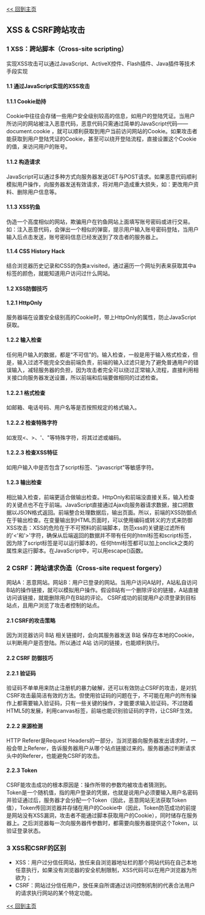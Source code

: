[<< 回到主页](http://suzy1993.github.io/misszy/)

## XSS & CSRF跨站攻击

### 1 XSS：跨站脚本（Cross-site scripting）
实现XSS攻击可以通过JavaScript、ActiveX控件、Flash插件、Java插件等技术手段实现
#### 1.1 通过JavaScript实现的XSS攻击
#### 1.1.1 Cookie劫持
Cookie中往往会存储一些用户安全级别较高的信息，如用户的登陆凭证。当用户所访问的网站被注入恶意代码，恶意代码只需通过简单的JavaScript代码——document.cookie ，就可以顺利获取到用户当前访问网站的Cookie。如果攻击者能获取到用户登陆凭证的Cookie，甚至可以绕开登陆流程，直接设置这个Cookie的值，来访问用户的账号。

#### 1.1.2 构造请求
JavaScript可以通过多种方式向服务器发送GET与POST请求。如果恶意代码顺利模拟用户操作，向服务器发送有效请求，将对用户造成重大损失，如：更改用户资料、删除用户信息等。

#### 1.1.3 XSS钓鱼
伪造一个高度相似的网站，欺骗用户在钓鱼网站上面填写账号密码或进行交易。如：注入恶意代码，会弹出一个相似的弹窗，提示用户输入账号密码登陆，当用户输入后点击发送，账号密码信息已经发送到了攻击者的服务器上。

#### 1.1.4 CSS History Hack
结合浏览器历史记录和CSS的伪类a:visited，通过遍历一个网址列表来获取其中a标签的颜色，就能知道用户访问过什么网站。

#### 1.2 XSS防御技巧
#### 1.2.1 HttpOnly
服务器端在设置安全级别高的Cookie时，带上HttpOnly的属性，防止JavaScript获取。

#### 1.2.2 输入检查
任何用户输入的数据，都是“不可信”的。输入检查，一般是用于输入格式检查，但是，输入过滤不能完全交由前端负责，前端的输入过滤只是为了避免普通用户的错误输入，减轻服务器的负担，因为攻击者完全可以绕过正常输入流程，直接利用相关接口向服务器发送设置，所以前端和后端要做相同的过滤检查。

#### 1.2.2.1 格式检查
如邮箱、电话号码、用户名等是否按照规定的格式输入。

#### 1.2.2.2 检查特殊字符
如发现<、>、'、"等特殊字符，将其过滤或编码。

#### 1.2.2.3 检查XSS特征
如用户输入中是否包含了script标签、"javascript"等敏感字符。

#### 1.2.3 输出检查
 相比输入检查，前端更适合做输出检查。HttpOnly和前端没直接关系，输入检查的关键点也不在于前端。JavaScript直接通过Ajax向服务器请求数据，接口把数据以JSON格式返回。前端整合处理数据后，输出页面。所以，前端的XSS防御点在于输出检查。在变量输出到HTML页面时，可以使用编码或转义的方式来防御XSS攻击：XSS的危险在于不可预料的前端脚本，防范xss的关键是过滤所有的'<'和'>'字符，确保从后端返回的数据并不带有任何的html标签和script标签，因为除了script标签是可以运行脚本的，任何html标签都可以加上onclick之类的属性来运行脚本。在JavaScript中，可以用escape()函数。

### 2 CSRF：跨站请求伪造（Cross-site request forgery）
网站A：恶意网站。网站B：用户已登录的网站。当用户访问A站时，A站私自访问B站的操作链接，就可以模拟用户操作。假设B站有一个删除评论的链接，A站直接访问该链接，就能删除用户在B站的评论。
CSRF成功的前提用户必须登录到目标站点，且用户浏览了攻击者控制的站点。
#### 2.1 CSRF的攻击策略
因为浏览器访问 B站 相关链接时，会向其服务器发送 B站 保存在本地的Cookie，以判断用户是否登陆。所以通过 A站 访问的链接，也能顺利执行。

#### 2.2 CSRF 防御技巧
#### 2.2.1 验证码
验证码不单单用来防止注册机的暴力破解，还可以有效防止CSRF的攻击，是对抗CSRF攻击最简洁有效的方法。但使用验证码的问题在于，不可能在用户的所有操作上都需要输入验证码，只有一些关键的操作，才能要求输入验证码，不过随着HTML5的发展，利用canvas标签，前端也能识别验证码的字符，让CSRF生效。

#### 2.2.2 来源检测
HTTP Referer是Request Headers的一部分，当浏览器向服务器发出请求时，一般会带上Referer，告诉服务器用户从哪个站点链接过来的。服务器通过判断请求头中的Referer，也能避免CSRF的攻击。

#### 2.2.3 Token
CSRF能攻击成功的根本原因是：操作所带的参数均被攻击者猜测到。  
Token是一个随机值，指的用户登录的凭据，也就是说用户必须要输入用户名密码并验证通过后，服务器才会分配一个Token（因此，恶意网站无法获取Token值），Token传回浏览器并存储在用户的Cookie中（因此，Token防范成功的前提是网站没有XSS漏洞，攻击者不能通过脚本获取用户的Cookie），同时储存在服务器上。之后浏览器每一次向服务器传参数时，都需要向服务器提供这个Token，以验证登录状态。

### 3 XSS和CSRF的区别
* XSS：用户过分信任网站，放任来自浏览器地址栏的那个网站代码在自己本地任意执行，如果没有浏览器的安全机制限制，XSS代码可以在用户浏览器为所欲为；
* CSRF：网站过分信任用户，放任来自所谓通过访问控制机制的代表合法用户的请求执行网站的某个特定功能。

[<< 回到主页](http://suzy1993.github.io/misszy/)

